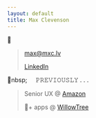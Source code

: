 ```yaml
---
layout: default
title: Max Clevenson
---
```


💬

> [&#109;&#097;&#120;&#064;&#109;&#120;&#099;&#046;&#108;&#118;](mailto:&#109;&#097;&#120;&#064;&#109;&#120;&#099;&#046;&#108;&#118;?subject=Hello%20from%20mxc.lv) 
> 
> [LinkedIn](https://www.linkedin.com/in/maxclevenson/)

🎺nbsp;&nbsp;&nbsp;&nbsp;&nbsp; 𝙿𝚁𝙴𝚅𝙸𝙾𝚄𝚂𝙻𝚈 . . .

> Senior UX @ [Amazon](https://advertising.amazon.com)
> 
> 💯+ apps @ [WillowTree](https://willowtreeapps.com/portfolio)
